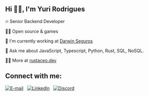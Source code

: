 ## Hi 🤘🏽, I'm Yuri Rodrigues</h1>

🔥 Senior Backend Developer 

🫶🏽 Open source & games

💼 I'm currently working at [Darwin Seguros](https://www.darwinseguros.com.br/)

💬 Ask me about JavaScript, Typescript, Python, Rust, SQL, NoSQL.

👨‍💻 More at [rustaceo.dev](https://rustaceo.dev)

## Connect with me:

[![E-mail](https://img.shields.io/badge/-E--mail-0077B5?style=for-the-badge&logo=gmail&logoColor=white)](mailto:yuri@example.com) &nbsp; [![LinkedIn](https://img.shields.io/badge/-LinkedIn-0077B5?style=for-the-badge&logo=linkedin&logoColor=white)](https://www.linkedin.com/in/yurirodrigues) &nbsp; [![Discord](https://img.shields.io/badge/Discord-7289DA?style=for-the-badge&logo=discord&logoColor=white)](https://discord.com/channels/@yrodrigues/)
